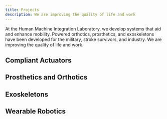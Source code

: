 ```yaml
---
title: Projects
description: We are improving the quality of life and work
---
```


At the Human Machine Integration Laboratory, we develop systems that aid and enhance mobility.  Powered orthotics, prosthetics, and exoskeletons have been developed for the military, stroke survivors, and industry.  We are improving the quality of life and work.


## Compliant Actuators

## Prosthetics and Orthotics

## Exoskeletons

## Wearable Robotics
